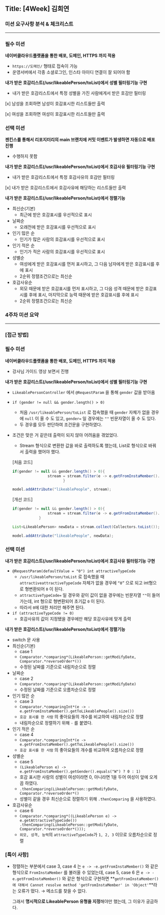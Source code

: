 ## Title: [4Week] 김희연

### 미션 요구사항 분석 & 체크리스트

---

### 필수 미션

****네이버클라우드플랫폼을 통한 배포, 도메인, HTTPS 까지 적용****

- `https://도메인/` 형태로 접속이 가능
- 운영서버에서 각종 소셜로그인, 인스타 아이디 연결이 잘 되어야 함

****내가 받은 호감리스트(/usr/likeablePerson/toList)에서 성별 필터링기능 구현****

- 내가 받은 호감리스트에서 특정 성별을 가진 사람에게서 받은 호감만 필터링

[x] 남성을 조회하면 남성이 호감표시한 리스트들만 출력

[x] 여성을 조회하면 여성이 호감표시한 리스트들만 출력

### 선택 미션

**젠킨스를 통해서 리포지터리의 main 브랜치에 커밋 이벤트가 발생하면 자동으로 배포 진행**

- 수행하지 못함

**내가 받은 호감리스트(/usr/likeablePerson/toList)에서 호감사유 필터링기능 구현**

- 내가 받은 호감리스트에서 특정 호감사유의 호감만 필터링

[x] 내가 받은 호감리스트에서 호감사유에 해당하는 리스트들만 출력

****내가 받은 호감리스트(/usr/likeablePerson/toList)에서 정렬기능****

- 최신순(기본)
    - 최근에 받은 호감표시를 우선적으로 표시
- 날짜순
    - 오래전에 받은 호감표시를 우선적으로 표시
- 인기 많은 순
    - 인기가 많은 사람의 호감표시를 우선적으로 표시
- 인기 적은 순
    - 인기가 적은 사람의 호감표시를 우선적으로 표시
- 성별순
    - 여성에게 받은 호감표시를 먼저 표시하고, 그 다음 남자에게 받은 호감표시를 후에 표시
    - 2순위 정렬조건으로는 최신순
- 호감사유순
    - 외모 때문에 받은 호감표시를 먼저 표시하고, 그 다음 성격 때문에 받은 호감표시를 후에 표시, 마지막으로 능력 때문에 받은 호감표시를 후에 표시
    - 2순위 정렬조건으로는 최신순

### 4주차 미션 요약

---

### [접근 방법]

### 필수 미션

****네이버클라우드플랫폼을 통한 배포, 도메인, HTTPS 까지 적용****

- 강사님 가이드 영상 보면서 진행

****내가 받은 호감리스트(/usr/likeablePerson/toList)에서 성별 필터링기능 구현****

- `LikeablePersonController` 에서 `@RequestParam` 을 통해 `gender` 값을 받아옴
- `if (gender != null && gender.length() > 0)`
    - 처음 `/usr/likeablePerson/toList` 로 접속했을 때 `gender` 자체가 없을 경우에 `null` 이 올 수 도 있고, `gender=` 일 경우에는  `""` 빈문자열이 올 수 도 있다.
    - 두 경우를 모두 판단하여 조건문을 구현하였다.
- 조건은 맞은 거 같은데 출력이 되지 않아 어려움을 겪었었다.
    - Stream 형식으로 변환한 값을 바로 출력하도록 했는데, List로 형식으로 바꿔서 출력을 했어야 했다.

  [처음 코드]

    ```java
    if(gender != null && gender.length() > 0){
                    stream = stream.filter(e -> e.getFromInstaMember().getGender().equals(gender));
    					   }
    
    model.addAttribute("likeablePeople", stream);
    ```

  [개선 코드]

    ```java
    if(gender != null && gender.length() > 0){
                    stream = stream.filter(e -> e.getFromInstaMember().getGender().equals(gender));
                }
    
    List<LikeablePerson> newData = stream.collect(Collectors.toList()); //List로 변환
    
    model.addAttribute("likeablePeople", newData);
    ```


### 선택 미션

**내가 받은 호감리스트(/usr/likeablePerson/toList)에서 호감사유 필터링기능 구현**

- `@RequestParam(defaultValue = "0") int attractiveTypeCode`
    - `/usr/likeablePerson/toList` 로 접속했을 때 `attractiveattractiveTypeCode` 자체가 없을 경우에 `“0”` 으로 되고 int형으로 형변환되어  `0` 이 된다.
    - `attractiveTypeCode=` 일 경우와 같이 값이 없을 경우에는 빈문자열 `""`이 들어가는데, int 형으로 형변환되어 초기값 `0` 이 된다.
    - 따라서 `0`에 대한 처리만 해주면 된다.
- `if (attractiveTypeCode != 0)`
    - 호감사유의 값이 지정됐을 경우에만 해당 호감사유에 맞게 출력

****내가 받은 호감리스트(/usr/likeablePerson/toList)에서 정렬기능****

- switch 문 사용
- 최신순(기본)
    - case 1
    - `Comparator.*comparing*(LikeablePerson::getModifyDate, Comparator.*reverseOrder*())`
    - 수정된 날짜를 기준으로 내림차순으로 정렬
- 날짜순
    - case 2
    - `Comparator.*comparing*(LikeablePerson::getModifyDate)`
    - 수정된 날짜를 기준으로 오름차순으로 정렬
- 인기 많은 순
    - case 3
    - `Comparator.*comparingInt*(e -> -e.getFromInstaMember().getToLikeablePeople().size())`
    - `호감 표시를 한 사람` 의 좋아요들의 개수를 비교하여 내림차순으로 정렬
    - 내림차순으로 정렬하기 위해 `-` 를 붙였다.
- 인기 적은 순
    - case 4
    - `Comparator.*comparingInt*(e -> e.getFromInstaMember().getToLikeablePeople().size())`
    - `호감 표시를 한 사람` 의 좋아요들의 개수를 비교하여 오름차순으로 정렬
- 성별순
    - case 5
    - `(LikeablePerson e) -> e.getFromInstaMember().getGender().equals("W") ? 0 : 1)`
    - 호감 표시한 사람의 성별이 여성이라면 0, 아니라면 1을 두어 여성이 앞에 오게끔 하였다.
    - `.thenComparing(LikeablePerson::getModifyDate, Comparator.*reverseOrder*()`
    - 성별이 같을 경우 최신순으로 정렬하기 위해 `.thenComparing` 을 사용하였다.
- 호감사유순
    - case 6
    - `Comparator.*comparing*((LikeablePerson e) -> e.getAttractiveTypeCode())        .thenComparing(LikeablePerson::getModifyDate, Comparator.*reverseOrder*()));`
    - `외모, 성격, 능력`의 `attractiveTypeCode`가 `1, 2, 3` 이므로 오름차순으로 정렬

### **[특이 사항]**

- 정렬하는 부분에서 case 3, case 4 는 `e -> -e.getFromInstaMember()` 와 같은 형식으로 `FromInstaMember` 를 불러올 수 있었는데,
  case 5, case 6 은 `e -> -e.getFromInstaMember()` 와 같은 형식으로 구현하면 **`getFromInstaMember()에 대해서 Cannot resolve method 'getFromInstaMember' in 'Object'`**라는 오류가 떴다. → 메소드를 찾을 수 없다.

  그래서 **명시적으로 LikeablePerson 유형을 지정**해야만 했는데, 그 이유가 궁금하다.